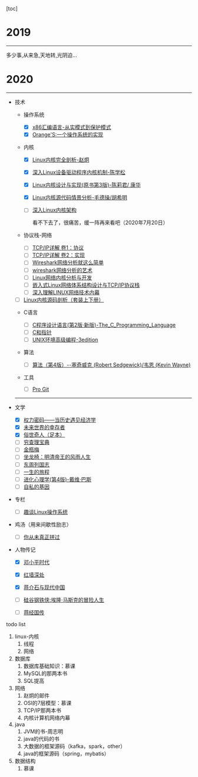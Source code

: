 [toc]



# 2019

---

多少事,从来急,天地转,光阴迫...

# 2020

---

* 技术

  * 操作系统

    * [x] [x86汇编语言-从实模式到保护模式](https://book.douban.com/subject/20492528/)
    * [x]  [Orange'S:一个操作系统的实现](https://book.douban.com/subject/3735649/)
    
  * 内核
  	* [x] [Linux内核完全剖析-赵炯](https://book.douban.com/subject/3229243/)
  	
  	* [x] [深入Linux设备驱动程序内核机制-陈学松](https://book.douban.com/subject/10433743/)
  	
  	* [x] [Linux内核设计与实现(原书第3版)-陈莉君/ 康华](https://book.douban.com/subject/6097773/)

  	* [x] [Linux内核源代码情景分析-毛德操/胡希明](https://book.douban.com/subject/1231584/)
  	
  	* [ ] [深入Linux内核架构](https://book.douban.com/subject/4843567/)
  	
  	  看不下去了，很痛苦，缓一阵再来看吧（2020年7月20日）
  	  
  	  
  	
  * 协议栈-网络
    * [ ] [TCP/IP详解 卷1：协议](https://book.douban.com/subject/1088054/)
    * [ ] [TCP/IP详解 卷2：实现](https://book.douban.com/subject/1087767/)
    * [ ] [Wireshark网络分析就这么简单](https://book.douban.com/subject/26268767/)
    * [ ] [wireshark网络分析的艺术](https://book.douban.com/subject/26710788/)
    * [ ] [Linux网络内核分析与开发](https://book.douban.com/subject/5064721/)
    * [ ] [嵌入式Linux网络体系结构设计与TCP/IP协议栈](https://book.douban.com/subject/6116393/)
    * [ ] [深入理解LINUX网络技术内幕](https://book.douban.com/subject/1834459/)
  * [ ] [Linux内核源码剖析（套装上下册）](https://book.douban.com/subject/5914256/)
    
  * C语言
  	* [ ] [C程序设计语言(第2版·新版)-The_C_Programming_Language](https://book.douban.com/subject/1139336/)
  	* [ ] [C和指针](https://book.douban.com/subject/3012360/)
  	* [ ] [UNIX环境高级编程-3edition](https://book.douban.com/subject/25900403/)

  * 算法
  	
  	* [ ] [算法（第4版）--塞奇威克 (Robert Sedgewick)/韦恩 (Kevin Wayne)](https://book.douban.com/subject/19952400/)

  * 工具

    - [ ] [Pro Git](https://book.douban.com/subject/3420144/)

    

  ---

* 文学
  - [x] [权力密码——当历史遇见经济学](https://book.douban.com/subject/30364261/)
  - [x] [未来世界的幸存者](https://book.douban.com/subject/30259509/)
  - [x] [俗世奇人（足本）](https://book.douban.com/subject/26691462/)
  - [ ] [穷查理宝典](https://book.douban.com/subject/26831789/)
  - [ ] [金瓶梅](https://book.douban.com/subject/1916451/)
  - [ ] [坐龙椅：明清帝王的风雨人生](https://book.douban.com/subject/30238062/)
  - [ ] [东周列国志]()
  - [ ] [一生的旅程](https://book.douban.com/subject/35009826/)
  - [ ] [进化心理学(第4版)-戴维·巴斯](https://book.douban.com/subject/26683297/)
  - [ ] [自私的基因](https://book.douban.com/subject/30309613/)
  
* 专栏
  
  - [ ] [趣谈Linux操作系统](https://time.geekbang.org/column/intro/164)

* 鸡汤（用来间歇性励志）
  
  - [ ] [你从未真正拼过](https://book.douban.com/subject/26882462/)



* 人物传记
  - [x] [邓小平时代](https://book.douban.com/subject/20424526/)
  - [x] [红墙深处](https://book.douban.com/subject/26670865/)
  - [x] [蒋介石与现代中国](https://book.douban.com/subject/10797092/)
  - [ ] [硅谷钢铁侠:埃隆·马斯克的冒险人生](https://book.douban.com/subject/26759508/)
  - [ ] [蒋经国传](https://book.douban.com/subject/5288371/)


todo list

1. linux-内核
   1. 线程
   2. 网络
2. 数据库
   1. 数据库基础知识：慕课
   2. MySQL的那两本书
   3. SQL提高
3. 网络
   1. 赵炯的邮件
   2. OSI的7层模型：慕课
   3. TCP/IP那两本书
   4. 内核计算机网络内幕
4. java
   1. JVM的书-周志明
   2. java的代码的书
   3. 大数据的框架源码（kafka，spark，other）
   4. java的框架源码（spring，mybatis）
5. 数据结构
   1. 慕课
